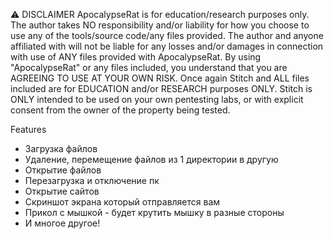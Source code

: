 ⚠️ DISCLAIMER
ApocalypseRat is for education/research purposes only. The author takes NO responsibility and/or liability for how you choose to use any of the tools/source code/any files provided. The author and anyone affiliated with will not be liable for any losses and/or damages in connection with use of ANY files provided with ApocalypseRat. By using "ApocalypseRat" or any files included, you understand that you are AGREEING TO USE AT YOUR OWN RISK. Once again Stitch and ALL files included are for EDUCATION and/or RESEARCH purposes ONLY. Stitch is ONLY intended to be used on your own pentesting labs, or with explicit consent from the owner of the property being tested.

Features
- Загрузка файлов
- Удаление, перемещение файлов из 1 директории в другую
- Открытие файлов
- Перезагрузка и отключение пк
- Открытие сайтов
- Скриншот экрана который отправляется вам
- Прикол с мышкой - будет крутить мышку в разные стороны
- И многое другое!
